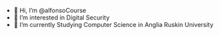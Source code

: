 - 👋 Hi, I’m @alfonsoCourse
- 👀 I’m interested in Digital Security
- 🌱 I’m currently Studying Computer Science in Anglia Ruskin University 
<!---
alfonsoCourse/alfonsoCourse is a ✨ special ✨ repository because its `README.md` (this file) appears on your GitHub profile.
You can click the Preview link to take a look at your changes.
--->

